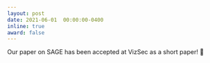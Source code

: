 ```yaml
---
layout: post
date: 2021-06-01  00:00:00-0400
inline: true
award: false
---
```


Our paper on SAGE has been accepted at VizSec as a short paper! :scroll:
